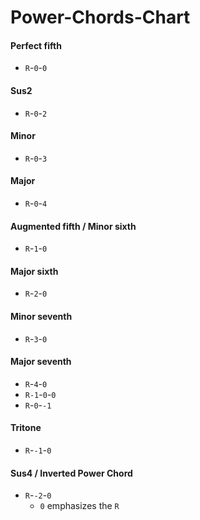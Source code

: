 Power-Chords-Chart
=====================
#### Perfect fifth
- `R`-`0`-`0`

#### Sus2
- `R`-`0`-`2`

#### Minor
- `R`-`0`-`3`

#### Major
- `R`-`0`-`4`

#### Augmented fifth / Minor sixth
- `R`-`1`-`0`

#### Major sixth
- `R`-`2`-`0`

#### Minor seventh
- `R`-`3`-`0`

#### Major seventh
- `R`-`4`-`0`
- `R-1`-`0`-`0`
- `R`-`0`-`-1`

#### Tritone
- `R`-`-1`-`0`

#### Sus4 / Inverted Power Chord 
- `R`-`-2`-`0`
  - `0` emphasizes the `R` 
